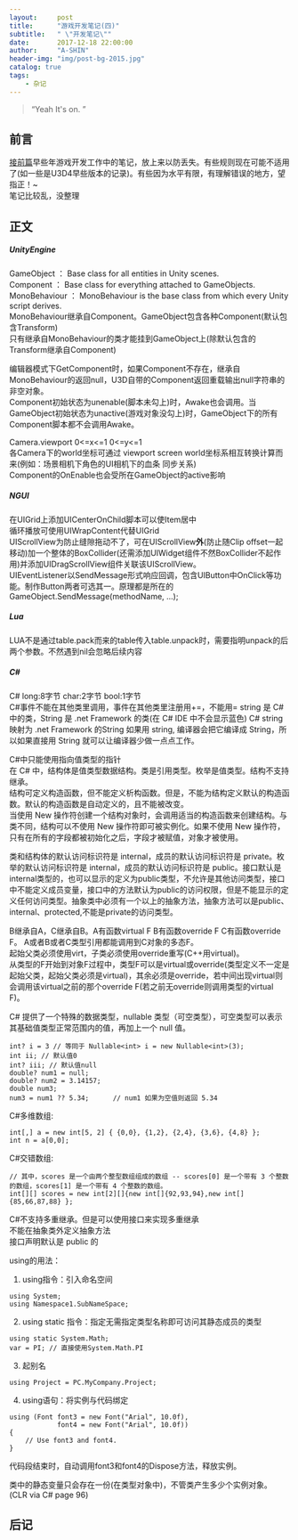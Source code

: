 ```yaml
---
layout:     post
title:      "游戏开发笔记(四)"
subtitle:   " \"开发笔记\""
date:       2017-12-18 22:00:00
author:     "A-SHIN"
header-img: "img/post-bg-2015.jpg"
catalog: true
tags:
    - 杂记
---
```


> “Yeah It's on. ”


## 前言
[接前篇](https://huangx916.github.io/2017/12/08/note03/)早些年游戏开发工作中的笔记，放上来以防丢失。有些规则现在可能不适用了(如一些是U3D4早些版本的记录)。有些因为水平有限，有理解错误的地方，望指正！~  
笔记比较乱，没整理

## 正文
##### UnityEngine  
GameObject	： Base class for all entities in Unity scenes.  
Component ： Base class for everything attached to GameObjects.  
MonoBehaviour ： MonoBehaviour is the base class from which every Unity script derives.  
MonoBehaviour继承自Component。GameObject包含各种Component(默认包含Transform)  
只有继承自MonoBehaviour的类才能挂到GameObject上(除默认包含的Transform继承自Component)  

编辑器模式下GetComponent时，如果Component不存在，继承自MonoBehaviour的返回null，U3D自带的Component返回重载输出null字符串的非空对象。  
Component初始状态为unenable(脚本未勾上)时，Awake也会调用。当GameObject初始状态为unactive(游戏对象没勾上)时，GameObject下的所有Component脚本都不会调用Awake。  

Camera.viewport  0<=x<=1  0<=y<=1  
各Camera下的world坐标可通过 viewport screen world坐标系相互转换计算而来(例如：场景相机下角色的UI相机下的血条 同步关系)  
Component的OnEnable也会受所在GameObject的active影响  

##### NGUI  
在UIGrid上添加UICenterOnChild脚本可以使Item居中  
循环播放可使用UIWrapContent代替UIGrid  
UIScrollView为防止缝隙拖动不了，可在UIScrollView**外**(防止随Clip offset一起移动)加一个整体的BoxCollider(还需添加UIWidget组件不然BoxCollider不起作用)并添加UIDragScrollView组件关联该UIScrollView。  
UIEventListener以SendMessage形式响应回调，包含UIButton中OnClick等功能。制作Button两者可选其一。原理都是所在的GameObject.SendMessage(methodName, ...);  

##### Lua  
LUA不是通过table.pack而来的table传入table.unpack时，需要指明unpack的后两个参数。不然遇到nil会忽略后续内容  

##### C#  
C# long:8字节 char:2字节 bool:1字节  
C#事件不能在其他类里调用，事件在其他类里注册用+=，不能用=
string 是 C# 中的类，String 是 .net Framework 的类(在 C# IDE 中不会显示蓝色) C# string 映射为 .net Framework 的String 如果用 string, 编译器会把它编译成 String，所以如果直接用 String 就可以让编译器少做一点点工作。  

C#中只能使用指向值类型的指针  
在 C# 中，结构体是值类型数据结构。类是引用类型。枚举是值类型。结构不支持继承。  
结构可定义构造函数，但不能定义析构函数。但是，不能为结构定义默认的构造函数。默认的构造函数是自动定义的，且不能被改变。  
当使用 New 操作符创建一个结构对象时，会调用适当的构造函数来创建结构。与类不同，结构可以不使用 New 操作符即可被实例化。如果不使用 New 操作符，只有在所有的字段都被初始化之后，字段才被赋值，对象才被使用。  

类和结构体的默认访问标识符是 internal，成员的默认访问标识符是 private。枚举的默认访问标识符是 internal，成员的默认访问标识符是 public。接口默认是internal类型的，也可以显示的定义为public类型，不允许是其他访问类型，接口中不能定义成员变量，接口中的方法默认为public的访问权限，但是不能显示的定义任何访问类型。抽象类中必须有一个以上的抽象方法，抽象方法可以是public、internal、protected,不能是private的访问类型。  
  
B继承自A，C继承自B。A有函数virtual F	B有函数override F	C有函数override F。	A或者B或者C类型引用都能调用到C对象的多态F。  
起始父类必须使用virt，子类必须使用override重写(C++用virtual)。  
从类型的F开始到对象F过程中，类型F可以是virtual或override(类型定义不一定是起始父类，起始父类必须是virtual)，其余必须是override，若中间出现virtual则会调用该virtual之前的那个override F(若之前无override则调用类型的virtual F)。  
  
C# 提供了一个特殊的数据类型，nullable 类型（可空类型），可空类型可以表示其基础值类型正常范围内的值，再加上一个 null 值。  
```
int? i = 3 // 等同于 Nullable<int> i = new Nullable<int>(3);  
int ii; // 默认值0  
int? iii; // 默认值null  
double? num1 = null;  
double? num2 = 3.14157;  
double num3;  
num3 = num1 ?? 5.34;      // num1 如果为空值则返回 5.34  
```  

C#多维数组:   
```
int[,] a = new int[5, 2] { {0,0}, {1,2}, {2,4}, {3,6}, {4,8} };  
int n = a[0,0];  
```  
C#交错数组:   
```
// 其中，scores 是一个由两个整型数组组成的数组 -- scores[0] 是一个带有 3 个整数的数组，scores[1] 是一个带有 4 个整数的数组。  
int[][] scores = new int[2][]{new int[]{92,93,94},new int[]{85,66,87,88} };	
```  

C#不支持多重继承。但是可以使用接口来实现多重继承  
不能在抽象类外定义抽象方法  
接口声明默认是 public 的  

using的用法：  
1. using指令：引入命名空间  
```
using System;
using Namespace1.SubNameSpace;
```  
2. using static 指令：指定无需指定类型名称即可访问其静态成员的类型  
```
using static System.Math;
var = PI; // 直接使用System.Math.PI
```  
3. 起别名  
```
using Project = PC.MyCompany.Project;
```  
4. using语句：将实例与代码绑定  
```
using (Font font3 = new Font("Arial", 10.0f),
            font4 = new Font("Arial", 10.0f))
{
    // Use font3 and font4.
}
```  
代码段结束时，自动调用font3和font4的Dispose方法，释放实例。  

类中的静态变量只会存在一份(在类型对象中)，不管类产生多少个实例对象。(CLR via C# page 96)  

## 后记
